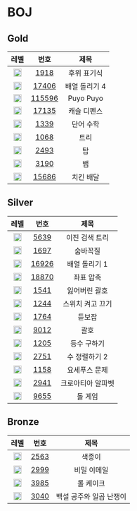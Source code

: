 <!-- Bronze : 5(1), 4(2), 3(3), 2(4), 1(5) -->
<!-- Silver : 5(6), 4(7), 3(8), 2(9), 1(10) -->
<!-- Gold : 5(11), 4(12), 3(13), 2(14), 1(15) -->
<!-- <img src="https://static.solved.ac/tier_small/*LEVEL*.svg" height="18px" /> | [*NO*](http://noj.am/*NO*) | *TITLE* -->

# BOJ

## Gold

|                                 레벨                                  |             번호              |     제목      |
| :-------------------------------------------------------------------: | :---------------------------: | :-----------: |
| <img src="https://static.solved.ac/tier_small/13.svg" height="18px"/> |  [1918](http://noj.am/1918)   |  후위 표기식  |
| <img src="https://static.solved.ac/tier_small/12.svg" height="18px"/> | [17406](http://noj.am/17406)  | 배열 돌리기 4 |
| <img src="https://static.solved.ac/tier_small/12.svg" height="18px"/> | [115596](http://noj.am/11559) |   Puyo Puyo   |
| <img src="https://static.solved.ac/tier_small/12.svg" height="18px"/> | [17135](http://noj.am/17135)  |  캐슬 디펜스  |
| <img src="https://static.solved.ac/tier_small/12.svg" height="18px"/> |  [1339](http://noj.am/1339)   |   단어 수학   |
| <img src="https://static.solved.ac/tier_small/11.svg" height="18px"/> |  [1068](http://noj.am/1068)   |     트리      |
| <img src="https://static.solved.ac/tier_small/11.svg" height="18px"/> |  [2493](http://noj.am/2493)   |      탑       |
| <img src="https://static.solved.ac/tier_small/11.svg" height="18px"/> |  [3190](http://noj.am/3190)   |      뱀       |
| <img src="https://static.solved.ac/tier_small/11.svg" height="18px"/> | [15686](http://noj.am/15686)  |   치킨 배달   |

## Silver

|                                 레벨                                  |             번호             |       제목        |
| :-------------------------------------------------------------------: | :--------------------------: | :---------------: |
| <img src="https://static.solved.ac/tier_small/10.svg" height="18px"/> |  [5639](http://noj.am/5639)  |  이진 검색 트리   |
| <img src="https://static.solved.ac/tier_small/10.svg" height="18px"/> |  [1697](http://noj.am/1697)  |     숨바꼭질      |
| <img src="https://static.solved.ac/tier_small/9.svg" height="18px"/>  | [16926](http://noj.am/16926) |   배열 돌리기 1   |
| <img src="https://static.solved.ac/tier_small/9.svg" height="18px"/>  | [18870](http://noj.am/18870) |     좌표 압축     |
| <img src="https://static.solved.ac/tier_small/9.svg" height="18px"/>  |  [1541](http://noj.am/1541)  |   잃어버린 괄호   |
| <img src="https://static.solved.ac/tier_small/7.svg" height="18px"/>  |  [1244](http://noj.am/1244)  | 스위치 켜고 끄기  |
| <img src="https://static.solved.ac/tier_small/7.svg" height="18px"/>  |  [1764](http://noj.am/1764)  |      듣보잡       |
| <img src="https://static.solved.ac/tier_small/7.svg" height="18px"/>  |  [9012](http://noj.am/9012)  |       괄호        |
| <img src="https://static.solved.ac/tier_small/7.svg" height="18px"/>  |  [1205](http://noj.am/1205)  |    등수 구하기    |
| <img src="https://static.solved.ac/tier_small/6.svg" height="18px"/>  |  [2751](http://noj.am/2751)  |   수 정렬하기 2   |
| <img src="https://static.solved.ac/tier_small/6.svg" height="18px"/>  |  [1158](http://noj.am/1158)  |   요세푸스 문제   |
| <img src="https://static.solved.ac/tier_small/6.svg" height="18px"/>  |  [2941](http://noj.am/2941)  | 크로아티아 알파벳 |
| <img src="https://static.solved.ac/tier_small/6.svg" height="18px"/>  |  [9655](http://noj.am/9655)  |      돌 게임      |

## Bronze

|                                 레벨                                 |            번호            |          제목           |
| :------------------------------------------------------------------: | :------------------------: | :---------------------: |
| <img src="https://static.solved.ac/tier_small/5.svg" height="18px"/> | [2563](http://noj.am/2563) |         색종이          |
| <img src="https://static.solved.ac/tier_small/5.svg" height="18px"/> | [2999](http://noj.am/2999) |       비밀 이메일       |
| <img src="https://static.solved.ac/tier_small/5.svg" height="18px"/> | [3985](http://noj.am/3985) |        롤 케이크        |
| <img src="https://static.solved.ac/tier_small/4.svg" height="18px"/> | [3040](http://noj.am/3040) | 백설 공주와 일곱 난쟁이 |
